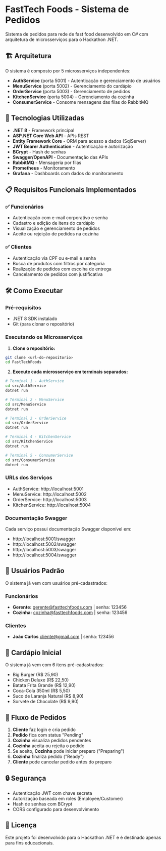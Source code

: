 # FastTech Foods - Sistema de Pedidos

Sistema de pedidos para rede de fast food desenvolvido em C# com arquitetura de microsserviços para o Hackathon .NET.

## 🏗️ Arquitetura

O sistema é composto por 5 microsserviços independentes:

- **AuthService** (porta 5001) - Autenticação e gerenciamento de usuários
- **MenuService** (porta 5002) - Gerenciamento do cardápio
- **OrderService** (porta 5003) - Gerenciamento de pedidos
- **KitchenService** (porta 5004) - Gerenciamento da cozinha
- **ConsumerService** - Consome mensagens das filas do RabbitMQ

## 🚀 Tecnologias Utilizadas

- **.NET 8** - Framework principal
- **ASP.NET Core Web API** - APIs REST
- **Entity Framework Core** - ORM para acesso a dados (SqlServer)
- **JWT Bearer Authentication** - Autenticação e autorização
- **BCrypt** - Hash de senhas
- **Swagger/OpenAPI** - Documentação das APIs
- **RabbitMQ** - Mensageria por filas
- **Prometheus** - Monitoramento
- **Grafana** - Dashboards com dados do monitoramento


## 📋 Requisitos Funcionais Implementados

### ✅ Funcionários
- Autenticação com e-mail corporativo e senha
- Cadastro e edição de itens do cardápio
- Visualização e gerenciamento de pedidos
- Aceite ou rejeição de pedidos na cozinha

### ✅ Clientes
- Autenticação via CPF ou e-mail e senha
- Busca de produtos com filtros por categoria
- Realização de pedidos com escolha de entrega
- Cancelamento de pedidos com justificativa

## 🛠️ Como Executar

### Pré-requisitos
- .NET 8 SDK instalado
- Git (para clonar o repositório)

### Executando os Microsserviços

1. **Clone o repositório:**
```bash
git clone <url-do-repositorio>
cd FastTechFoods
```

2. **Execute cada microsserviço em terminais separados:**

```bash
# Terminal 1 - AuthService
cd src/AuthService
dotnet run

# Terminal 2 - MenuService  
cd src/MenuService
dotnet run

# Terminal 3 - OrderService
cd src/OrderService
dotnet run

# Terminal 4 - KitchenService
cd src/KitchenService
dotnet run

# Terminal 5 - ConsumerService
cd src/ConsumerService
dotnet run
```

### URLs dos Serviços
- AuthService: http://localhost:5001
- MenuService: http://localhost:5002
- OrderService: http://localhost:5003
- KitchenService: http://localhost:5004

### Documentação Swagger
Cada serviço possui documentação Swagger disponível em:
- http://localhost:5001/swagger
- http://localhost:5002/swagger
- http://localhost:5003/swagger
- http://localhost:5004/swagger

## 👥 Usuários Padrão

O sistema já vem com usuários pré-cadastrados:

### Funcionários
- **Gerente:** gerente@fasttechfoods.com | senha: 123456
- **Cozinha:** cozinha@fasttechfoods.com | senha: 123456

### Clientes
- **João Carlos** cliente@gmail.com | senha: 123456

## 🍔 Cardápio Inicial

O sistema já vem com 6 itens pré-cadastrados:
- Big Burger (R$ 25,90)
- Chicken Deluxe (R$ 22,50)
- Batata Frita Grande (R$ 12,90)
- Coca-Cola 350ml (R$ 5,50)
- Suco de Laranja Natural (R$ 8,90)
- Sorvete de Chocolate (R$ 9,90)

## 🔄 Fluxo de Pedidos

1. **Cliente** faz login e cria pedido
2. **Pedido** fica com status "Pending"
3. **Cozinha** visualiza pedidos pendentes
4. **Cozinha** aceita ou rejeita o pedido
5. Se aceito, **Cozinha** pode iniciar preparo ("Preparing")
6. **Cozinha** finaliza pedido ("Ready")
7. **Cliente** pode cancelar pedido antes do preparo


## 🔒 Segurança

- Autenticação JWT com chave secreta
- Autorização baseada em roles (Employee/Customer)
- Hash de senhas com BCrypt
- CORS configurado para desenvolvimento

## 📝 Licença

Este projeto foi desenvolvido para o Hackathon .NET e é destinado apenas para fins educacionais.

